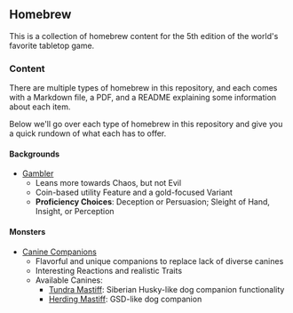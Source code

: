 ## Homebrew

This is a collection of homebrew content for the 5th edition of the world's favorite tabletop game.

### Content

There are multiple types of homebrew in this repository, and each comes with a Markdown file, a PDF, and a README explaining some information about each item.

Below we'll go over each type of homebrew in this repository and give you a quick rundown of what each has to offer.

#### Backgrounds

- [Gambler](https://github.com/dvdagames/dnd-homebrew/blob/master/Backgrounds/Gambler/)
  - Leans more towards Chaos, but not Evil
  - Coin-based utility Feature and a gold-focused Variant
  - **Proficiency Choices**: Deception or Persuasion; Sleight of Hand, Insight, or Perception

#### Monsters

- [Canine Companions]()
  - Flavorful and unique companions to replace lack of diverse canines
  - Interesting Reactions and realistic Traits
  - Available Canines:
    - [Tundra Mastiff](): Siberian Husky-like dog companion functionality
    - [Herding Mastiff](): GSD-like dog companion